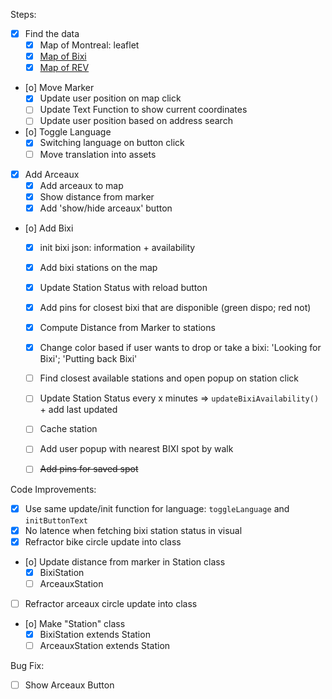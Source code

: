 Steps:
- [X] Find the data
    - [X] Map of Montreal: leaflet
    - [X] [Map of Bixi](https://gbfs.velobixi.com/gbfs/gbfs.json)
    - [X] [Map of REV](https://donnees.montreal.ca/en/dataset/pistes-cyclables/resource/0dc6612a-be66-406b-b2d9-59c9e1c65ebf)
- [o] Move Marker
    - [X] Update user position on map click
    - [ ] Update Text Function to show current coordinates
    - [ ] Update user position based on address search
- [o] Toggle Language
    - [X] Switching language on button click
    - [ ] Move translation into assets
- [X] Add Arceaux
    - [X] Add arceaux to map
    - [X] Show distance from marker
    - [X] Add 'show/hide arceaux' button
- [o] Add Bixi
    - [X] init bixi json: information + availability
    - [X] Add bixi stations on the map
    - [X] Update Station Status with reload button
    - [X] Add pins for closest bixi that are disponible (green dispo; red not)
    - [X] Compute Distance from Marker to stations
    - [X] Change color based if user wants to drop or take a bixi: 'Looking for Bixi'; 'Putting back Bixi'
    - [ ] Find closest available stations and open popup on station click
    - [ ] Update Station Status every x minutes => `updateBixiAvailability()` + add last updated 
    - [ ] Cache station
    - [ ] Add user popup with nearest BIXI spot by walk
    - [ ] ~~Add pins for saved spot~~


Code Improvements:
- [X] Use same update/init function for language: `toggleLanguage` and `initButtonText`
- [X] No latence when fetching bixi station status in visual
- [X] Refractor bike circle update into class
- [o] Update distance from marker in Station class
    - [X] BixiStation
    - [ ] ArceauxStation
- [ ] Refractor arceaux circle update into class
- [o] Make "Station" class
    - [X] BixiStation extends Station
    - [ ] ArceauxStation extends Station

Bug Fix:
- [ ] Show Arceaux Button


